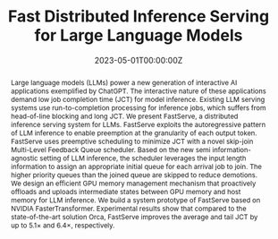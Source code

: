 ---
title: 'Fast Distributed Inference Serving for Large Language Models'

# Authors
# If you created a profile for a user (e.g. the default `admin` user), write the username (folder name) here
# and it will be replaced with their full name and linked to their profile.
authors:
  - Bingyang Wu
  - Yinmin Zhong
  - Zili Zhang
  - Gang Huang
  - Xuanzhe Liu
  - Xin Jin

# Author notes (optional)
author_notes:
  - 'Equal contribution'
  - 'Equal contribution'
  - 'Equal contribution'

date: "2023-05-01T00:00:00Z"
doi: '10.48550/arXiv.2305.05920'

# Schedule page publish date (NOT publication's date).
# publishDate: '2023'

# Publication type.
# Legend: 0 = Uncategorized; 1 = Conference paper; 2 = Journal article;
# 3 = Preprint / Working Paper; 4 = Report; 5 = Book; 6 = Book section;
# 7 = Thesis; 8 = Patent
publication_types: ['3']

publication_short: In *Preprint*

abstract: 'Large language models (LLMs) power a new generation of interactive AI applications exemplified by ChatGPT. The interactive nature of these applications demand low job completion time (JCT) for model inference. Existing LLM serving systems use run-to-completion processing for inference jobs, which suffers from head-of-line blocking and long JCT. We present FastServe, a distributed inference serving system for LLMs. FastServe exploits the autoregressive pattern of LLM inference to enable preemption at the granularity of each output token. FastServe uses preemptive scheduling to minimize JCT with a novel skip-join Multi-Level Feedback Queue scheduler. Based on the new semi information-agnostic setting of LLM inference, the scheduler leverages the input length information to assign an appropriate initial queue for each arrival job to join. The higher priority queues than the joined queue are skipped to reduce demotions. We design an efficient GPU memory management mechanism that proactively offloads and uploads intermediate states between GPU memory and host memory for LLM inference. We build a system prototype of FastServe based on NVIDIA FasterTransformer. Experimental results show that compared to the state-of-the-art solution Orca, FastServe improves the average and tail JCT by up to 5.1× and 6.4×, respectively.'

# Summary. An optional shortened abstract.
tags: []

# Display this page in the Featured widget?
featured: true

# Custom links (uncomment lines below)
# links:
# - name: Custom Link
#   url: http://example.org
url_pdf: 'https://arxiv.org/pdf/2305.05920.pdf'
url_code: ''
url_dataset: ''
url_poster: ''
url_project: ''
url_slides: ''
url_source: ''
url_video: ''

# Featured image
# To use, add an image named `featured.jpg/png` to your page's folder.
# image:
#   caption: 'Image credit: [**Unsplash**](https://unsplash.com/photos/pLCdAaMFLTE)'
#   focal_point: ''
#   preview_only: false

# Associated Projects (optional).
#   Associate this publication with one or more of your projects.
#   Simply enter your project's folder or file name without extension.
#   E.g. `internal-project` references `content/project/internal-project/index.md`.
#   Otherwise, set `projects: []`.
# projects:
#   - example

# Slides (optional).
#   Associate this publication with Markdown slides.
#   Simply enter your slide deck's filename without extension.
#   E.g. `slides: "example"` references `content/slides/example/index.md`.
#   Otherwise, set `slides: ""`.
# slides: example
---